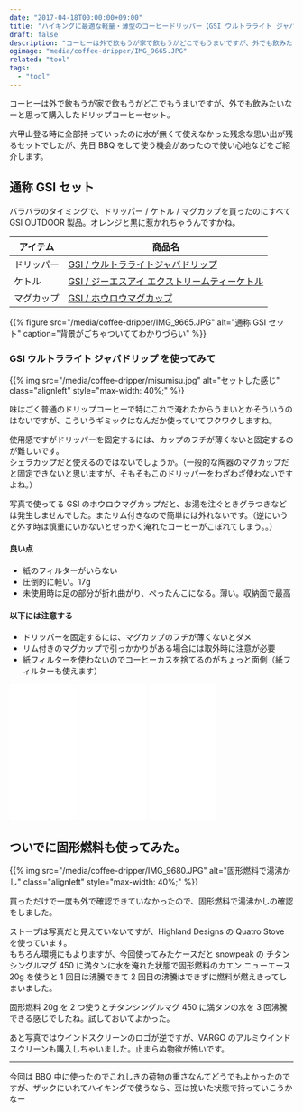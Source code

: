 ```yaml
---
date: "2017-04-18T00:00:00+09:00"
title: "ハイキングに最適な軽量・薄型のコーヒードリッパー【GSI ウルトラライト ジャバドリップ】"
draft: false
description: "コーヒーは外で飲もうが家で飲もうがどこでもうまいですが、外でも飲みたいなーと思って購入したドリップコーヒーセットを使ってみました。"
ogimage: "media/coffee-dripper/IMG_9665.JPG"
related: "tool"
tags:
  - "tool"
---
```


<!--more-->

コーヒーは外で飲もうが家で飲もうがどこでもうまいですが、外でも飲みたいなーと思って購入したドリップコーヒーセット。

六甲山登る時に全部持っていったのに水が無くて使えなかった残念な思い出が残るセットでしたが、先日 BBQ をして使う機会があったので使い心地などをご紹介します。

## 通称 GSI セット

バラバラのタイミングで、ドリッパー / ケトル / マグカップを買ったのにすべて GSI OUTDOOR 製品。オレンジと黒に惹かれちゃうんですかね。

| アイテム | 商品名 |
| ------ | ------ |
| ドリッパー | [GSI / ウルトラライトジャバドリップ](http://amzn.to/2oLVJCi) |
| ケトル | [GSI / ジーエスアイ エクストリームティーケトル](http://amzn.to/2olu6PE) |
| マグカップ | [GSI / ホウロウマグカップ](http://amzn.to/2olHrqQ) |

{{% figure src="/media/coffee-dripper/IMG_9665.JPG" alt="通称 GSI セット" caption="背景がごちゃついててわかりづらい" %}}

### GSI ウルトラライト ジャバドリップ を使ってみて

{{% img src="/media/coffee-dripper/misumisu.jpg" alt="セットした感じ" class="alignleft" style="max-width: 40%;" %}}

味はごく普通のドリップコーヒーで特にこれで淹れたからうまいとかそういうのはないですが、こういうギミックはなんだか使っていてワクワクしますね。

使用感ですがドリッパーを固定するには、カップのフチが薄くないと固定するのが難しいです。  
シェラカップだと使えるのではないでしょうか。（一般的な陶器のマグカップだと固定できないと思いますが、そもそもこのドリッパーをわざわざ使わないですよね。）

写真で使ってる GSI のホウロウマグカップだと、お湯を注ぐときグラつきなどは発生しませんでした。またリム付きなので簡単には外れないです。（逆にいうと外す時は慎重にいかないとせっかく淹れたコーヒーがこぼれてしまう。。）

#### 良い点

- 紙のフィルターがいらない
- 圧倒的に軽い。17g
- 未使用時は足の部分が折れ曲がり、ぺったんこになる。薄い。収納面で最高

#### 以下には注意する

- ドリッパーを固定するには、マグカップのフチが薄くないとダメ
- リム付きのマグカップで引っかかりがある場合には取外時に注意が必要
- 紙フィルターを使わないのでコーヒーカスを捨てるのがちょっと面倒（紙フィルターも使えます）

<iframe style="width:120px;height:240px;" marginwidth="0" marginheight="0" scrolling="no" frameborder="0" src="//rcm-fe.amazon-adsystem.com/e/cm?lt1=_blank&bc1=000000&IS2=1&bg1=FFFFFF&fc1=000000&lc1=0000FF&t=hiking-hiking-22&o=9&p=8&l=as4&m=amazon&f=ifr&ref=as_ss_li_til&asins=B003O1SWI4&linkId=f95465ffbaba5c5ec068af8c1b1e553e"></iframe>

<iframe style="width:120px;height:240px;" marginwidth="0" marginheight="0" scrolling="no" frameborder="0" src="//rcm-fe.amazon-adsystem.com/e/cm?lt1=_blank&bc1=000000&IS2=1&bg1=FFFFFF&fc1=000000&lc1=0000FF&t=hiking-hiking-22&o=9&p=8&l=as4&m=amazon&f=ifr&ref=as_ss_li_til&asins=B001HYG5WK&linkId=f0563eb1921a0a0b226e5110621c6557"></iframe>

<iframe style="width:120px;height:240px;" marginwidth="0" marginheight="0" scrolling="no" frameborder="0" src="//rcm-fe.amazon-adsystem.com/e/cm?lt1=_blank&bc1=000000&IS2=1&bg1=FFFFFF&fc1=000000&lc1=0000FF&t=hiking-hiking-22&o=9&p=8&l=as4&m=amazon&f=ifr&ref=as_ss_li_til&asins=B01HPU9ZTE&linkId=19cac0adc3deb18f75be085240edc812"></iframe>

## ついでに固形燃料も使ってみた。

{{% img src="/media/coffee-dripper/IMG_9680.JPG" alt="固形燃料で湯沸かし" class="alignleft" style="max-width: 40%;" %}}

買っただけで一度も外で確認できていなかったので、固形燃料で湯沸かしの確認をしました。

ストーブは写真だと見えていないですが、Highland Designs の Quatro Stove を使っています。  
もちろん環境にもよりますが、今回使ってみたケースだと snowpeak の チタンシングルマグ 450 に満タンに水を淹れた状態で固形燃料のカエン ニューエース 20g を使うと 1 回目は沸騰できて 2 回目の沸騰はできずに燃料が燃えきってしまいました。

固形燃料 20g を 2 つ使うとチタンシングルマグ 450 に満タンの水を 3 回沸騰できる感じでしたね。試しておいてよかった。

あと写真ではウインドスクリーンのロゴが逆ですが、VARGO のアルミウインドスクリーンも購入しちゃいました。止まらぬ物欲が怖いです。

---

今回は BBQ 中に使ったのでこれしきの荷物の重さなんてどうでもよかったのですが、ザックにいれてハイキングで使うなら、豆は挽いた状態で持っていこうかなー
